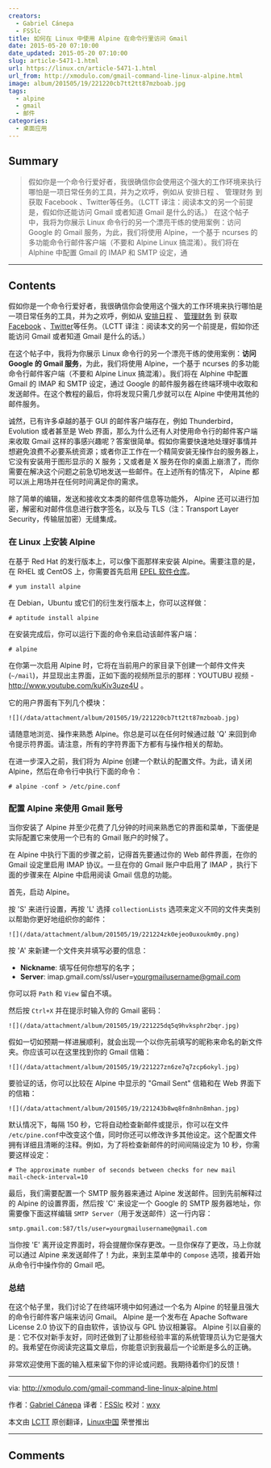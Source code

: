 ```yaml
---
creators:
  - Gabriel Cánepa
  - FSSlc
title: 如何在 Linux 中使用 Alpine 在命令行里访问 Gmail
date: 2015-05-20 07:10:00
date_updated: 2015-05-20 07:10:00
slug: article-5471-1.html
url: https://linux.cn/article-5471-1.html
url_from: http://xmodulo.com/gmail-command-line-linux-alpine.html
image: album/201505/19/221220cb7tt2tt87mzboab.jpg
tags:
  - alpine
  - gmail
  - 邮件
categories:
  - 桌面应用
---
```


## Summary

> 假如你是一个命令行爱好者，我很确信你会使用这个强大的工作环境来执行哪怕是一项日常任务的工具，并为之欢呼，例如从 安排日程 、 管理财务 到 获取 Facebook 、Twitter等任务。（LCTT 译注：阅读本文的另一个前提是，假如你还能访问 Gmail 或者知道 Gmail 是什么的话。） 在这个帖子中，我将为你展示 Linux 命令行的另一个漂亮干练的使用案例：访问 Google 的 Gmail 服务，为此，我们将使用 Alpine，一个基于 ncurses 的多功能命令行邮件客户端（不要和 Alpine Linux 搞混淆）。我们将在 Alphine 中配置 Gmail 的 IMAP 和 SMTP 设定，通

***

<!-- more -->

## Contents

假如你是一个命令行爱好者，我很确信你会使用这个强大的工作环境来执行哪怕是一项日常任务的工具，并为之欢呼，例如从 [安排日程](http://xmodulo.com/schedule-appointments-todo-tasks-linux-terminal.html) 、 [管理财务](http://xmodulo.com/manage-personal-expenses-command-line.html) 到 获取 [Facebook](http://xmodulo.com/access-facebook-command-line-linux.html) 、[Twitter](http://xmodulo.com/access-twitter-command-line-linux.html)等任务。（LCTT 译注：阅读本文的另一个前提是，假如你还能访问 Gmail 或者知道 Gmail 是什么的话。）

在这个帖子中，我将为你展示 Linux 命令行的另一个漂亮干练的使用案例：**访问 Google 的 Gmail 服务**，为此，我们将使用 Alpine，一个基于 ncurses 的多功能命令行邮件客户端（不要和 Alpine Linux 搞混淆）。我们将在 Alphine 中配置 Gmail 的 IMAP 和 SMTP 设定，通过 Google 的邮件服务器在终端环境中收取和发送邮件。在这个教程的最后，你将发现只需几步就可以在 Alpine 中使用其他的邮件服务。

诚然，已有许多卓越的基于 GUI 的邮件客户端存在，例如 Thunderbird， Evolution 或者甚至是 Web 界面，那么为什么还有人对使用命令行的邮件客户端来收取 Gmail 这样的事感兴趣呢？答案很简单。假如你需要快速地处理好事情并想避免浪费不必要系统资源；或者你正工作在一个精简安装无操作台的服务器上，它没有安装用于图形显示的 X 服务；又或者是 X 服务在你的桌面上崩溃了，而你需要在解决这个问题之前急切地发送一些邮件。在上述所有的情况下， Alpine 都可以派上用场并在任何时间满足你的需求。

除了简单的编辑，发送和接收文本类的邮件信息等功能外， Alpine 还可以进行加密，解密和对邮件信息进行数字签名，以及与 TLS（注：Transport Layer Security，传输层加密）无缝集成。

### 在 Linux 上安装 Alpine

在基于 Red Hat 的发行版本上，可以像下面那样来安装 Alpine。需要注意的是，在 RHEL 或 CentOS 上，你需要首先启用 [EPEL 软件仓库](https://linux.cn/article-2324-1.html)。

```shell
# yum install alpine 
```

在 Debian，Ubuntu 或它们的衍生发行版本上，你可以这样做：

```shell
# aptitude install alpine
```

在安装完成后，你可以运行下面的命令来启动该邮件客户端：

```shell
# alpine
```

在你第一次启用 Alpine 时，它将在当前用户的家目录下创建一个邮件文件夹(`~/mail`)，并显现出主界面，正如下面的视频所显示的那样：YOUTUBU 视频 - <http://www.youtube.com/kuKiv3uze4U> 。

它的用户界面有下列几个模块：

`![](/data/attachment/album/201505/19/221220cb7tt2tt87mzboab.jpg)`

请随意地浏览、操作来熟悉 Alpine。你总是可以在任何时候通过敲 'Q' 来回到命令提示符界面。请注意，所有的字符界面下方都有与操作相关的帮助。

在进一步深入之前，我们将为 Alpine 创建一个默认的配置文件。为此，请关闭 Alpine，然后在命令行中执行下面的命令：

```shell
# alpine -conf > /etc/pine.conf 
```

### 配置 Alpine 来使用 Gmail 账号

当你安装了 Alpine 并至少花费了几分钟的时间来熟悉它的界面和菜单，下面便是实际配置它来使用一个已有的 Gmail 账户的时候了。

在 Alpine 中执行下面的步骤之前，记得首先要通过你的 Web 邮件界面，在你的 Gmail 设定里启用 IMAP 协议。一旦在你的 Gmail 账户中启用了 IMAP ，执行下面的步骤来在 Alpine 中启用阅读 Gmail 信息的功能。

首先，启动 Alpine。

按 'S' 来进行设置，再按 'L' 选择 `collectionLists` 选项来定义不同的文件夹类别以帮助你更好地组织你的邮件：

`![](/data/attachment/album/201505/19/221224zk0ejeo0uxoukm0y.png)`

按 'A' 来新建一个文件夹并填写必要的信息：

* **Nickname**: 填写任何你想写的名字；
* **Server**: imap.gmail.com/ssl/user=[yourgmailusername@gmail.com](mailto:yourgmailusername@gmail.com)

你可以将 `Path` 和 `View` 留白不填。

然后按 `Ctrl+X` 并在提示时输入你的 Gmail 密码：

`![](/data/attachment/album/201505/19/221225dq5q9hvksphr2bqr.jpg)`

假如一切如预期一样进展顺利，就会出现一个以你先前填写的昵称来命名的新文件夹。你应该可以在这里找到你的 Gmail 信箱：

`![](/data/attachment/album/201505/19/221227zn6ze7q7zcp6okyl.jpg)`

要验证的话，你可以比较在 Alpine 中显示的 "Gmail Sent" 信箱和在 Web 界面下的信箱：

`![](/data/attachment/album/201505/19/221243b8wq8fn8nhn8mhan.jpg)`

默认情况下，每隔 150 秒，它将自动检查新邮件或提示，你可以在文件 `/etc/pine.conf`中改变这个值，同时你还可以修改许多其他设定。这个配置文件拥有详细且清晰的注释。例如，为了将检查新邮件的时间间隔设定为 10 秒，你需要这样设定：

```shell
# The approximate number of seconds between checks for new mail
mail-check-interval=10
```

最后，我们需要配置一个 SMTP 服务器来通过 Alpine 发送邮件。回到先前解释过的 Alpine 的设置界面，然后按 'C' 来设定一个 Google 的 SMTP 服务器地址，你需要像下面这样编辑 `SMTP Server`（用于发送邮件）这一行内容：

```shell
smtp.gmail.com:587/tls/user=yourgmailusername@gmail.com
```

当你按 'E' 离开设定界面时，将会提醒你保存更改。一旦你保存了更改，马上你就可以通过 Alpine 来发送邮件了！为此，来到主菜单中的 `Compose` 选项，接着开始从命令行中操作你的 Gmail 吧。

### 总结

在这个帖子里，我们讨论了在终端环境中如何通过一个名为 Alpine 的轻量且强大的命令行邮件客户端来访问 Gmail。 Alpine 是一个发布在 Apache Software License 2.0 协议下的自由软件，该协议与 GPL 协议相兼容。 Alpine 引以自豪的是：它不仅对新手友好，同时还做到了让那些经验丰富的系统管理员认为它是强大的。我希望在你阅读完这篇文章后，你能意识到我最后一个论断是多么的正确。

非常欢迎使用下面的输入框来留下你的评论或问题。我期待着你们的反馈！

---

via: <http://xmodulo.com/gmail-command-line-linux-alpine.html>

作者：[Gabriel Cánepa](http://xmodulo.com/author/gabriel) 译者：[FSSlc](https://github.com/FSSlc) 校对：[wxy](https://github.com/wxy)

本文由 [LCTT](https://github.com/LCTT/TranslateProject) 原创翻译，[Linux中国](https://linux.cn/) 荣誉推出

***

## Comments
